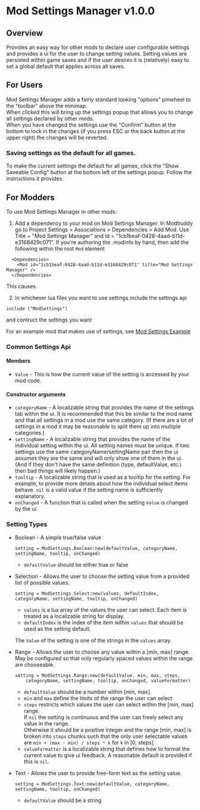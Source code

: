 # Mod Settings Manager v1.0.0

## Overview

Provides an easy way for other mods to declare user configurable settings and provides a ui for the user to change setting values. 
Setting values are persisted within game saves and if the user desires it is (relatively) easy to set a global default that applies across 
all saves.

## For Users

Mod Settings Manager adds a fairly standard looking "options" pinwheel to the "toolbar" above the minimap.  
When clicked this will bring up the settings popup that allows you to change all settings declared by other mods.  
When you have changed the settings use the "Confirm" button at the bottom to lock in the changes 
(if you press ESC or the back button at the upper right) the changes will be reverted.

### Saving settings as the default for all games.

To make the current settings the default for all games, click the "Show Saveable Config" button at the bottom left of the settings popup.  Follow the instructions it provides.

## For Modders

To use Mod Settings Manager in other mods:

1. Add a dependency to your mod on Mod Settings Manager.  In Modbuddy go to Project Settings > Associations > Dependencies > Add Mod.  Use Title = "Mod Settings Manager" and Id = "1cb1beaf-0428-4aad-b11d-e3168429c071". If you're authoring the .modinfo by hand, then add the following within the root `Mod` element
```
  <Dependencies>
    <Mod id="1cb1beaf-0428-4aad-b11d-e3168429c071" title="Mod Settings Manager" />
  </Dependencies>
```

  This causes 

2. In whichever lua files you want to use settings include the settings api
```
include ("ModSettings")
```
and contruct the settings you want

For an example mod that makes use of settings, see [Mod Settings Example](../SettingsManagerExample)

### Common Settings Api

#### Members
* `Value` - This is how the current value of the setting is accessed by your mod code.

#### Constructor arguments
* `categoryName` - A localizable string that provides the name of the settings tab within the ui.  It is recommended that this be similar to the mod name and that all settings in a mod use the same category.  (If there are a lot of settings in a mod it may be reasonable to split them up into multiple categories.)
* `settingName` - A localizable string that provides the name of the individual setting within the ui.  All setting names must be unique.  If two settings use the same categoryName/settingName pair then the ui assumes they are the same and will only show one of them in the ui.  (And if they don't have the same definition (type, defaultValue, etc.) then bad things will likely happen.)
* `tooltip` - A localizable string that is used as a tooltip for the setting.  For example, to provide more details about how the individual select items behave.  `nil` is a valid value if the setting name is sufficiently explanatory.
* `onChanged` - A function that is called when the setting `Value` is changed by the ui.

### Setting Types

* Boolean - A simple true/false value

  ```
  setting = ModSettings.Boolean:new(defaultValue, categoryName, settingName, tooltip, onChanged)
  ```

  * `defaultValue` should be either true or false

* Selection - Allows the user to choose the setting value from a provided list of possible values.

  ```
  setting = ModSettings.Select:new(values, defaultIndex, categoryName, settingName, tooltip, onChanged)
  ```

  * `values` is a lua array of the values the user can select.  Each item is treated as a localizable string for display.
  * `defaultIndex` is the index of the item within `values` that should be used as the setting default.

  The `Value` of the setting is one of the strings in the `values` array.
  
* Range - Allows the user to choose any value within a [min, max] range.
May be configured so that only regularly spaced values within the range are chooseable.

  ```
  setting = ModSettings.Range:new(defaultValue, min, max, steps, 
      categoryName, settingName, tooltip, onChanged, valueFormatter)
  ```
  
  * `defaultValue` should be a number within [min, max].
  * `min` and `max` define the limits of the range the user can select
  * `steps` restricts which values the user can select within the [min, max] range.  
  If `nil` the setting is continuous and the user can freely select any value in the range.  
  Otherwise it should be a positive integer and the range [min, max] is broken into `steps` chunks such that the only user selectable values are `min + (max - min) / steps * k` for `k` in [0, steps].
  * `valueFormatter` is a localizable string that defines how to format the current value to give ui feedback.  A reasonable default is provided if this is `nil`.

* Text - Allows the user to provide free-form text as the setting value.
  ```
  setting = ModSettings.Text:new(defaultValue, categoryName, settingName, tooltip, onChanged)
  ```
  * `defaultValue` should be a string